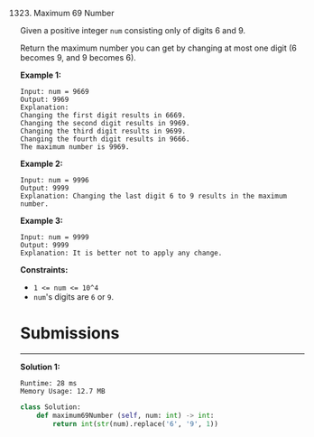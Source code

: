 1323. Maximum 69 Number

Given a positive integer `num` consisting only of digits 6 and 9.

Return the maximum number you can get by changing at most one digit (6 becomes 9, and 9 becomes 6).

 

**Example 1:**
```
Input: num = 9669
Output: 9969
Explanation: 
Changing the first digit results in 6669.
Changing the second digit results in 9969.
Changing the third digit results in 9699.
Changing the fourth digit results in 9666. 
The maximum number is 9969.
```

**Example 2:**
```
Input: num = 9996
Output: 9999
Explanation: Changing the last digit 6 to 9 results in the maximum number.
```

**Example 3:**
```
Input: num = 9999
Output: 9999
Explanation: It is better not to apply any change.
```

**Constraints:**

* `1 <= num <= 10^4`
* `num`'s digits are `6` or `9`.

# Submissions
---
**Solution 1:**
```
Runtime: 28 ms
Memory Usage: 12.7 MB
```
```python
class Solution:
    def maximum69Number (self, num: int) -> int:
        return int(str(num).replace('6', '9', 1))
```